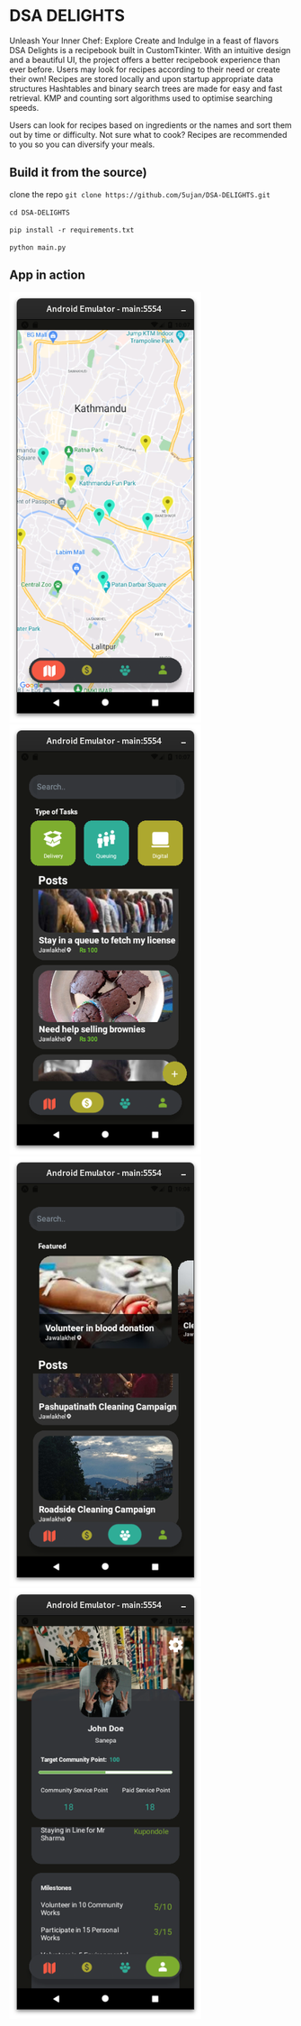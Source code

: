#  DSA DELIGHTS
Unleash Your Inner Chef: Explore Create and Indulge in a feast of flavors
DSA Delights is a recipebook built in CustomTkinter. With an intuitive design and a beautiful UI, the project offers a better recipebook experience than ever before. Users may look for recipes according to their need or create their own! Recipes are stored locally and upon startup appropriate data structures Hashtables and binary search trees are made for easy and fast retrieval. KMP and counting sort algorithms used to optimise searching speeds.

Users can look for recipes based on ingredients or the names and sort them out by time or difficulty. 
Not sure what to cook? Recipes are recommended to you so you can diversify your meals.

## Build it from the source)

clone the repo `git clone https://github.com/5ujan/DSA-DELIGHTS.git` 

`cd DSA-DELIGHTS`

`pip install -r requirements.txt `

`python main.py`

## App in action
![Readme Profile Image](https://github.com/5ujan/Hustle/raw/master/assets/readmeMaps.png)
![Readme Profile Image](https://github.com/5ujan/Hustle/raw/master/assets/readmeJobs.png)
![Readme Profile Image](https://github.com/5ujan/Hustle/raw/master/assets/readmeVolunteer.png)
![Readme Profile Image](https://github.com/5ujan/Hustle/raw/master/assets/readmeProfile.png)



